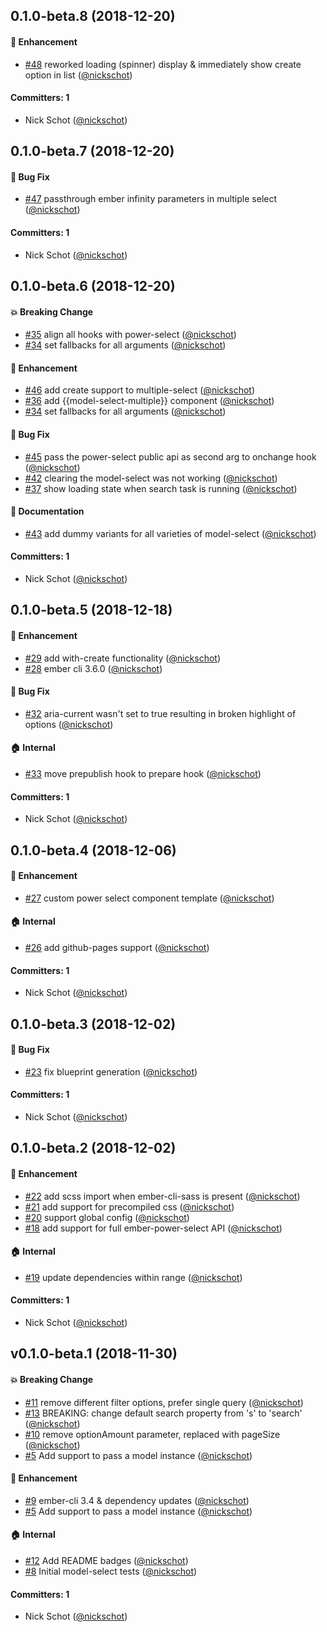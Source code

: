
## 0.1.0-beta.8 (2018-12-20)

#### :rocket: Enhancement
* [#48](https://github.com/weddingshoppe/ember-model-select/pull/48) reworked loading (spinner) display & immediately show create option in list ([@nickschot](https://github.com/nickschot))

#### Committers: 1
- Nick Schot ([@nickschot](https://github.com/nickschot))


## 0.1.0-beta.7 (2018-12-20)

#### :bug: Bug Fix
* [#47](https://github.com/weddingshoppe/ember-model-select/pull/47) passthrough ember infinity parameters in multiple select ([@nickschot](https://github.com/nickschot))

#### Committers: 1
- Nick Schot ([@nickschot](https://github.com/nickschot))


## 0.1.0-beta.6 (2018-12-20)

#### :boom: Breaking Change
* [#35](https://github.com/weddingshoppe/ember-model-select/pull/35) align all hooks with power-select ([@nickschot](https://github.com/nickschot))
* [#34](https://github.com/weddingshoppe/ember-model-select/pull/34) set fallbacks for all arguments ([@nickschot](https://github.com/nickschot))

#### :rocket: Enhancement
* [#46](https://github.com/weddingshoppe/ember-model-select/pull/46) add create support to multiple-select ([@nickschot](https://github.com/nickschot))
* [#36](https://github.com/weddingshoppe/ember-model-select/pull/36) add {{model-select-multiple}} component ([@nickschot](https://github.com/nickschot))
* [#34](https://github.com/weddingshoppe/ember-model-select/pull/34) set fallbacks for all arguments ([@nickschot](https://github.com/nickschot))

#### :bug: Bug Fix
* [#45](https://github.com/weddingshoppe/ember-model-select/pull/45) pass the power-select public api as second arg to onchange hook ([@nickschot](https://github.com/nickschot))
* [#42](https://github.com/weddingshoppe/ember-model-select/pull/42) clearing the model-select was not working ([@nickschot](https://github.com/nickschot))
* [#37](https://github.com/weddingshoppe/ember-model-select/pull/37) show loading state when search task is running ([@nickschot](https://github.com/nickschot))

#### :memo: Documentation
* [#43](https://github.com/weddingshoppe/ember-model-select/pull/43) add dummy variants for all varieties of model-select ([@nickschot](https://github.com/nickschot))

#### Committers: 1
- Nick Schot ([@nickschot](https://github.com/nickschot))


## 0.1.0-beta.5 (2018-12-18)

#### :rocket: Enhancement
* [#29](https://github.com/weddingshoppe/ember-model-select/pull/29) add with-create functionality ([@nickschot](https://github.com/nickschot))
* [#28](https://github.com/weddingshoppe/ember-model-select/pull/28) ember cli 3.6.0 ([@nickschot](https://github.com/nickschot))

#### :bug: Bug Fix
* [#32](https://github.com/weddingshoppe/ember-model-select/pull/32) aria-current wasn't set to true resulting in broken highlight of options ([@nickschot](https://github.com/nickschot))

#### :house: Internal
* [#33](https://github.com/weddingshoppe/ember-model-select/pull/33) move prepublish hook to prepare hook ([@nickschot](https://github.com/nickschot))

#### Committers: 1
- Nick Schot ([@nickschot](https://github.com/nickschot))


## 0.1.0-beta.4 (2018-12-06)

#### :rocket: Enhancement
* [#27](https://github.com/weddingshoppe/ember-model-select/pull/27) custom power select component template ([@nickschot](https://github.com/nickschot))

#### :house: Internal
* [#26](https://github.com/weddingshoppe/ember-model-select/pull/26) add github-pages support ([@nickschot](https://github.com/nickschot))

#### Committers: 1
- Nick Schot ([@nickschot](https://github.com/nickschot))


## 0.1.0-beta.3 (2018-12-02)

#### :bug: Bug Fix
* [#23](https://github.com/weddingshoppe/ember-model-select/pull/23) fix blueprint generation ([@nickschot](https://github.com/nickschot))

#### Committers: 1
- Nick Schot ([@nickschot](https://github.com/nickschot))


## 0.1.0-beta.2 (2018-12-02)

#### :rocket: Enhancement
* [#22](https://github.com/weddingshoppe/ember-model-select/pull/22) add scss import when ember-cli-sass is present ([@nickschot](https://github.com/nickschot))
* [#21](https://github.com/weddingshoppe/ember-model-select/pull/21) add support for precompiled css ([@nickschot](https://github.com/nickschot))
* [#20](https://github.com/weddingshoppe/ember-model-select/pull/20) support global config ([@nickschot](https://github.com/nickschot))
* [#18](https://github.com/weddingshoppe/ember-model-select/pull/18) add support for full ember-power-select API ([@nickschot](https://github.com/nickschot))

#### :house: Internal
* [#19](https://github.com/weddingshoppe/ember-model-select/pull/19) update dependencies within range ([@nickschot](https://github.com/nickschot))

#### Committers: 1
- Nick Schot ([@nickschot](https://github.com/nickschot))


## v0.1.0-beta.1 (2018-11-30)

#### :boom: Breaking Change
* [#11](https://github.com/weddingshoppe/ember-model-select/pull/11) remove different filter options, prefer single query  ([@nickschot](https://github.com/nickschot))
* [#13](https://github.com/weddingshoppe/ember-model-select/pull/13) BREAKING: change default search property from 's' to 'search' ([@nickschot](https://github.com/nickschot))
* [#10](https://github.com/weddingshoppe/ember-model-select/pull/10) remove optionAmount parameter, replaced with pageSize ([@nickschot](https://github.com/nickschot))
* [#5](https://github.com/weddingshoppe/ember-model-select/pull/5) Add support to pass a model instance ([@nickschot](https://github.com/nickschot))

#### :rocket: Enhancement
* [#9](https://github.com/weddingshoppe/ember-model-select/pull/9) ember-cli 3.4 & dependency updates ([@nickschot](https://github.com/nickschot))
* [#5](https://github.com/weddingshoppe/ember-model-select/pull/5) Add support to pass a model instance ([@nickschot](https://github.com/nickschot))

#### :house: Internal
* [#12](https://github.com/weddingshoppe/ember-model-select/pull/12) Add README badges ([@nickschot](https://github.com/nickschot))
* [#8](https://github.com/weddingshoppe/ember-model-select/pull/8) Initial model-select tests ([@nickschot](https://github.com/nickschot))

#### Committers: 1
- Nick Schot ([@nickschot](https://github.com/nickschot))
